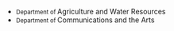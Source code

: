 <div class="au-body">
  <ul class="au-keyword-list au-link-list">
    <li>
      <small class="au-keyword-list__small">Department of </small>
      Agriculture and Water Resources
    </li>
    <li>
      <small class="au-keyword-list__small">Department of </small>
      Communications and the Arts
    </li>
  </ul>
</div>
